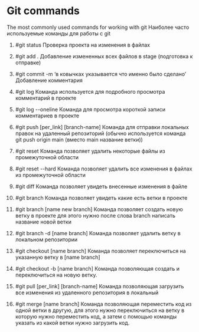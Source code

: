 # Git commands

The most commonly used commands for working with git
Наиболее часто используемые команды для работы с git

1. #git status
Проверка проекта на изменения в файлах

2. #git add . 
Добавление измененных всех файлов в stage (подготовка к отправке)

3. #git commit -m ‘в ковычках указывается что именно было сделано’
Добавление комментария 

4. #git log
Команда используется для подробного просмотра комментарий в проекте

5. #git log --oneline
Команда для просмотра короткой записи комментариев в проекте

6. #git push [per_link] [branch-name]
Команда для отправки локальных правок на удаленный репозиторий (обычно используется команда git push origin main (вместо main название ветки))

7. #git reset
Команда позволяет удалить некоторые файлы из промежуточной области

8. #git reset --hard
Команда позволяет удалить все изменения в файлах из промежуточной области

9. #git diff
Команда позволяет увидеть внесенные изменения в файле

10. #git branch
Команда позволяет увидеть какие есть ветки в проекте

11. #git branch [name new branch]
Команда позволяет создать новую ветку в проекте для этого нужно после слова branch написать название новой ветки

12. #git branch -d [name branch]
Команда позволяет удалить ветку в локальном репозитории

13. #git checkout [name branch]
Команда позволяет переключиться на указанную ветку в [name branch]

14. #git checkout -b [name branch]
Команда позволяющая создать и переключиться на новую ветку.

15. #git pull [per_link] [branch-name]
Команда позволяющая загрузить все изменения из удаленного репозитория в локальный

16. #git merge [name branch]
Команда позволяющая переместить код из одной ветки в другую, для этого нужно переключиться на ветку в которую нужно переместить код, а затем с помощью команды указать из какой ветки нужно загрузить код.
